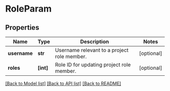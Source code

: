 # RoleParam


## Properties
Name | Type | Description | Notes
------------ | ------------- | ------------- | -------------
**username** | **str** | Username relevant to a project role member. | [optional] 
**roles** | **[int]** | Role ID for updating project role member. | [optional] 

[[Back to Model list]](../README.md#documentation-for-models) [[Back to API list]](../README.md#documentation-for-api-endpoints) [[Back to README]](../README.md)


